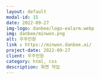 ```yaml
---
layout: default
modal-id: 15
date: 2022-09-27
img-logo: danbee/logo-ealarm.webp
img: danbee/minwon.png
alt: 우주민원
link : https://minwon.danbee.ai/
project-date: 2022-09-27
client: 우주민원
category: html, css
description: 화면 작업
---
```

